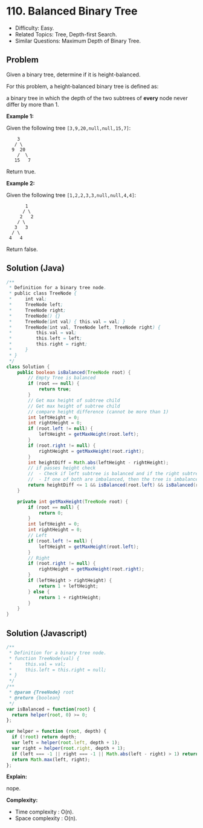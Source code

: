 # 110. Balanced Binary Tree

- Difficulty: Easy.
- Related Topics: Tree, Depth-first Search.
- Similar Questions: Maximum Depth of Binary Tree.

## Problem

Given a binary tree, determine if it is height-balanced.

For this problem, a height-balanced binary tree is defined as:

a binary tree in which the depth of the two subtrees of **every** node never differ by more than 1.


**Example 1:**

Given the following tree ```[3,9,20,null,null,15,7]```:

```
    3
   / \
  9  20
    /  \
   15   7
```

Return true.

**Example 2:**

Given the following tree ```[1,2,2,3,3,null,null,4,4]```:

```
       1
      / \
     2   2
    / \
   3   3
  / \
 4   4
```

Return false.


## Solution (Java)
```java
/**
 * Definition for a binary tree node.
 * public class TreeNode {
 *     int val;
 *     TreeNode left;
 *     TreeNode right;
 *     TreeNode() {}
 *     TreeNode(int val) { this.val = val; }
 *     TreeNode(int val, TreeNode left, TreeNode right) {
 *         this.val = val;
 *         this.left = left;
 *         this.right = right;
 *     }
 * }
 */
class Solution {
    public boolean isBalanced(TreeNode root) {
        // Empty Tree is balanced
        if (root == null) {
            return true;
        }
        // Get max height of subtree child
        // Get max height of subtree child
        // compare height difference (cannot be more than 1)
        int leftHeight = 0;
        int rightHeight = 0;
        if (root.left != null) {
            leftHeight = getMaxHeight(root.left);
        }
        if (root.right != null) {
            rightHeight = getMaxHeight(root.right);
        }
        int heightDiff = Math.abs(leftHeight - rightHeight);
        // if passes height check
        //  - Check if left subtree is balanced and if the right subtree is balanced
        //  - If one of both are imbalanced, then the tree is imbalanced
        return heightDiff <= 1 && isBalanced(root.left) && isBalanced(root.right);
    }

    private int getMaxHeight(TreeNode root) {
        if (root == null) {
            return 0;
        }
        int leftHeight = 0;
        int rightHeight = 0;
        // Left
        if (root.left != null) {
            leftHeight = getMaxHeight(root.left);
        }
        // Right
        if (root.right != null) {
            rightHeight = getMaxHeight(root.right);
        }
        if (leftHeight > rightHeight) {
            return 1 + leftHeight;
        } else {
            return 1 + rightHeight;
        }
    }
}
```

## Solution (Javascript)

```javascript
/**
 * Definition for a binary tree node.
 * function TreeNode(val) {
 *     this.val = val;
 *     this.left = this.right = null;
 * }
 */
/**
 * @param {TreeNode} root
 * @return {boolean}
 */
var isBalanced = function(root) {
  return helper(root, 0) >= 0;
};

var helper = function (root, depth) {
  if (!root) return depth;
  var left = helper(root.left, depth + 1);
  var right = helper(root.right, depth + 1);
  if (left === -1 || right === -1 || Math.abs(left - right) > 1) return -1;
  return Math.max(left, right);
};
```

**Explain:**

nope.

**Complexity:**

* Time complexity : O(n).
* Space complexity : O(n).
